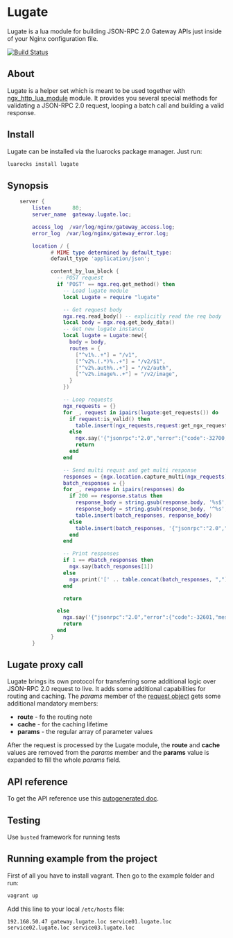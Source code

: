 # Lugate
Lugate is a lua module for building JSON-RPC 2.0 Gateway APIs just inside of your Nginx configuration file.

[![Build Status](https://travis-ci.org/zinovyev/lugate.svg?branch=master)](https://travis-ci.org/zinovyev/lugate)

## About
Lugate is a helper set which is meant to be used together with [ngx\_http\_lua\_module](https://github.com/openresty/lua-nginx-module) module.
It provides you several special methods for validating a JSON-RPC 2.0 request, looping a batch call and building a
valid response.

## Install
Lugate can be installed via the luarocks package manager. Just run:
```bash
luarocks install lugate
```

## Synopsis
```lua
    server {
        listen       80;
        server_name  gateway.lugate.loc;

        access_log  /var/log/nginx/gateway_access.log;
        error_log  /var/log/nginx/gateway_error.log;

        location / {
              # MIME type determined by default_type:
              default_type 'application/json';

              content_by_lua_block {
                -- POST request
                if 'POST' == ngx.req.get_method() then
                  -- Load lugate module
                  local Lugate = require "lugate"

                  -- Get request body
                  ngx.req.read_body() -- explicitly read the req body
                  local body = ngx.req.get_body_data()
                  -- Get new lugate instance
                  local lugate = Lugate:new({
                    body = body,
                    routes = {
                      ["^v1%..+"] = "/v1",
                      ["^v2%.(.*)%..+"] = "/v2/$1",
                      ["^v2%.auth%..+"] = "/v2/auth",
                      ["^v2%.image%..+"] = "/v2/image",
                    }
                  })

                  -- Loop requests
                  ngx_requests = {}
                  for _, request in ipairs(lugate:get_requests()) do
                    if request:is_valid() then
                      table.insert(ngx_requests,request:get_ngx_request())
                    else
                      ngx.say('{"jsonrpc":"2.0","error":{"code":-32700,"message":"Invalid JSON was received by the server.An error occurred on the server while parsing the JSON text.","data":[]},"id":null}')
                      return
                    end
                  end

                  -- Send multi requst and get multi response
                  responses = {ngx.location.capture_multi(ngx_requests)}
                  batch_responses = {}
                  for _, response in ipairs(responses) do
                    if 200 == response.status then
                      response_body = string.gsub(response.body, '%s$', '')
                      response_body = string.gsub(response_body, '^%s', '')
                      table.insert(batch_responses, response_body)
                    else
                      table.insert(batch_responses, '{"jsonrpc":"2.0","error":{"code":-32603,"message":"Internal JSON-RPC error.","data":[]},"id":null}')
                    end
                  end

                  -- Print responses
                  if 1 == #batch_responses then
                    ngx.say(batch_responses[1])
                  else
                    ngx.print('[' .. table.concat(batch_responses, ",") .. ']')
                  end

                  return

                else
                  ngx.say('{"jsonrpc":"2.0","error":{"code":-32601,"message":"Only POST requests are allowed","data":[]},"id":null}')
                  return
                end
              }
        }
```

## Lugate proxy call
Lugate brings its own protocol for transferring some additional logic over JSON-RPC 2.0 request to live. It adds
some additional capabilities for routing and caching.
The *params* member of the [request object](http://www.jsonrpc.org/specification#request_object) gets some additional mandatory members:

* **route** - fo the routing note
* **cache** - for the caching lifetime
* **params** - the regular array of parameter values

After the request is processed by the Lugate module, the **route** and **cache** values are removed from the
*params* member and the **params** value is expanded to fill the whole *params* field.

## API reference
To get the API reference use this [autogenerated doc](http://zinovyev.github.io/lugate).

## Testing
Use `busted` framework for running tests

## Running example from the project
First of all you have to install vagrant. Then go to the example folder and run:
```bash
vagrant up
```
Add this line to your local `/etc/hosts` file:
```
192.168.50.47 gateway.lugate.loc service01.lugate.loc service02.lugate.loc service03.lugate.loc
```
